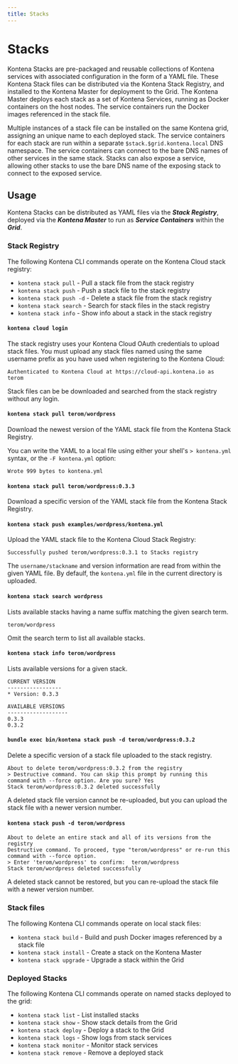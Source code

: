 ```yaml
---
title: Stacks
---
```


# Stacks

Kontena Stacks are pre-packaged and reusable collections of Kontena services with associated configuration in the form of a YAML file.
These Kontena Stack files can be distributed via the Kontena Stack Registry, and installed to the Kontena Master for deployment to the Grid.
The Kontena Master deploys each stack as a set of Kontena Services, running as Docker containers on the host nodes.
The service containers run the Docker images referenced in the stack file.

Multiple instances of a stack file can be installed on the same Kontena grid, assigning an unique name to each deployed stack.
The service containers for each stack are run within a separate `$stack.$grid.kontena.local` DNS namespace.
The service containers can connect to the bare DNS names of other services in the same stack.
Stacks can also expose a service, allowing other stacks to use the bare DNS name of the exposing stack to connect to the exposed service.

## Usage

Kontena Stacks can be distributed as YAML files via the ***Stack Registry***, deployed via the ***Kontena Master*** to run as ***Service Containers*** within the ***Grid***.

### Stack Registry
The following Kontena CLI commands operate on the Kontena Cloud stack registry:

* `kontena stack pull` - Pull a stack file from the stack registry
* `kontena stack push` - Push a stack file to the stack registry
* `kontena stack push -d` - Delete a stack file from the stack registry
* `kontena stack search` - Search for stack files in the stack registry
* `kontena stack info` - Show info about a stack in the stack registry

#### `kontena cloud login`

The stack registry uses your Kontena Cloud OAuth credentials to upload stack files.
You must upload any stack files named using the same username prefix as you have used when registering to the Kontena Cloud:

```
Authenticated to Kontena Cloud at https://cloud-api.kontena.io as terom
```

Stack files can be be downloaded and searched from the stack registry without any login.

#### `kontena stack pull terom/wordpress`

Download the newest version of the YAML stack file from the Kontena Stack Registry.

You can write the YAML to a local file using either your shell's `> kontena.yml` syntax, or the `-F kontena.yml` option:

```
Wrote 999 bytes to kontena.yml
```

#### `kontena stack pull terom/wordpress:0.3.3`

Download a specific version of the YAML stack file from the Kontena Stack Registry.

#### `kontena stack push examples/wordpress/kontena.yml`

Upload the YAML stack file to the Kontena Cloud Stack Registry:

```
Successfully pushed terom/wordpress:0.3.1 to Stacks registry
```

The `username/stackname` and version information are read from within the given YAML file.
By defaulf, the `kontena.yml` file in the current directory is uploaded.

#### `kontena stack search wordpress`

Lists available stacks having a name suffix matching the given search term.

```
terom/wordpress
```

Omit the search term to list all available stacks.

#### `kontena stack info terom/wordpress`

Lists available versions for a given stack.

```
CURRENT VERSION
-----------------
* Version: 0.3.3

AVAILABLE VERSIONS
-------------------
0.3.3
0.3.2
```

#### `bundle exec bin/kontena stack push -d terom/wordpress:0.3.2`

Delete a specific version of a stack file uploaded to the stack registry.

```
About to delete terom/wordpress:0.3.2 from the registry
> Destructive command. You can skip this prompt by running this command with --force option. Are you sure? Yes
Stack terom/wordpress:0.3.2 deleted successfully
```

A deleted stack file version cannot be re-uploaded, but you can upload the stack file with a newer version number.

#### `kontena stack push -d terom/wordpress`

```
About to delete an entire stack and all of its versions from the registry
Destructive command. To proceed, type "terom/wordpress" or re-run this command with --force option.
> Enter 'terom/wordpress' to confirm:  terom/wordpress
Stack terom/wordpress deleted successfully
```

A deleted stack cannot be restored, but you can re-upload the stack file with a newer version number.

### Stack files
The following Kontena CLI commands operate on local stack files:

* `kontena stack build` - Build and push Docker images referenced by a stack file
* `kontena stack install` - Create a stack on the Kontena Master
* `kontena stack upgrade` - Upgrade a stack within the Grid

### Deployed Stacks
The following Kontena CLI commands operate on named stacks deployed to the grid:

* `kontena stack list` - List installed stacks
* `kontena stack show` - Show stack details from the Grid
* `kontena stack deploy` - Deploy a stack to the Grid
* `kontena stack logs` - Show logs from stack services
* `kontena stack monitor` - Monitor stack services
* `kontena stack remove` - Remove a deployed stack

